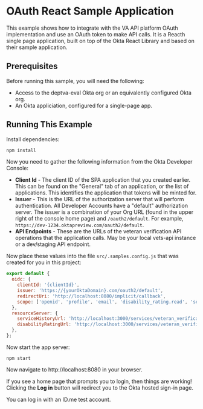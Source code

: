 # OAuth React Sample Application

This example shows how to integrate with the VA API platform OAuth implementation and use 
an OAuth token to make API calls. It is a Reacth single page application, built on top of the 
Okta React Library and based on their sample application.

## Prerequisites

Before running this sample, you will need the following:

* Access to the deptva-eval Okta org or an equivalently configured Okta org.
* An Okta appliciation, configured for a single-page app.

## Running This Example

Install dependencies:

```bash
npm install
```

Now you need to gather the following information from the Okta Developer Console:

- **Client Id** - The client ID of the SPA application that you created earlier. This can be found on the "General" tab of an application, or the list of applications.  This identifies the application that tokens will be minted for.
- **Issuer** - This is the URL of the authorization server that will perform authentication.  All Developer Accounts have a "default" authorization server.  The issuer is a combination of your Org URL (found in the upper right of the console home page) and `/oauth2/default`. For example, `https://dev-1234.oktapreview.com/oauth2/default`.
- **API Endpoints** - These are the URLs of the veteran verification API operations that the application calls. May be your local vets-api instance or a dev/staging API endpoint.

Now place these values into the file `src/.samples.config.js` that was created for you in this project:

```javascript
export default {
  oidc: {
    clientId: '{clientId}',
    issuer: 'https://{yourOktaDomain}.com/oauth2/default',
    redirectUri: 'http://localhost:8080/implicit/callback',
    scope: ['openid', 'profile', 'email', 'disability_rating.read', 'service_history.read'],
  },
  resourceServer: {
    serviceHistoryUrl: 'http://localhost:3000/services/veteran_verification/v0/service_history',
    disabilityRatingUrl: 'http://localhost:3000/services/veteran_verification/v0/disability_rating',
  },
};

```

Now start the app server:

```
npm start
```

Now navigate to http://localhost:8080 in your browser.

If you see a home page that prompts you to login, then things are working!  Clicking the **Log in** button will redirect you to the Okta hosted sign-in page.

You can log in with an ID.me test account.

